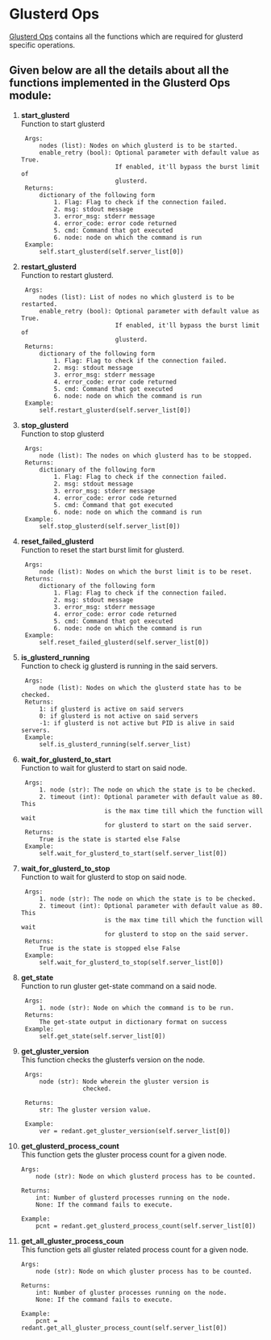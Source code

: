 # Glusterd Ops

[Glusterd Ops](../../../common/ops/gluster_ops/gluster_ops.py) contains all the functions which are required for glusterd specific operations.

## Given below are all the details about all the functions implemented in the Glusterd Ops module:

1) **start_glusterd**<br>
        Function to start glusterd

        Args:
            nodes (list): Nodes on which glusterd is to be started.
            enable_retry (bool): Optional parameter with default value as True.
                                 If enabled, it'll bypass the burst limit of
                                 glusterd.
        Returns:
            dictionary of the following form
            	1. Flag: Flag to check if the connection failed.
				2. msg: stdout message
				3. error_msg: stderr message
				4. error_code: error code returned
				5. cmd: Command that got executed
				6. node: node on which the command is run
        Example:
            self.start_glusterd(self.server_list[0])

2) **restart_glusterd**<br>
		Function to restart glusterd.

        Args:
            nodes (list): List of nodes no which glusterd is to be restarted.
            enable_retry (bool): Optional parameter with default value as True.
                                 If enabled, it'll bypass the burst limit of
                                 glusterd.
        Returns:
            dictionary of the following form
            	1. Flag: Flag to check if the connection failed.
				2. msg: stdout message
				3. error_msg: stderr message
				4. error_code: error code returned
				5. cmd: Command that got executed
				6. node: node on which the command is run
        Example:
            self.restart_glusterd(self.server_list[0])

3) **stop_glusterd**<br>
        Function to stop glusterd

        Args:
            node (list): The nodes on which glusterd has to be stopped.
        Returns:
            dictionary of the following form
            	1. Flag: Flag to check if the connection failed.
				2. msg: stdout message
				3. error_msg: stderr message
				4. error_code: error code returned
				5. cmd: Command that got executed
				6. node: node on which the command is run
        Example:
            self.stop_glusterd(self.server_list[0])

4) **reset_failed_glusterd**<br>
        Function to reset the start burst limit for glusterd.

        Args:
            node (list): Nodes on which the burst limit is to be reset.
        Returns:
            dictionary of the following form
            	1. Flag: Flag to check if the connection failed.
				2. msg: stdout message
				3. error_msg: stderr message
				4. error_code: error code returned
				5. cmd: Command that got executed
				6. node: node on which the command is run
        Example:
            self.reset_failed_glusterd(self.server_list[0])

5) **is_glusterd_running**<br>
        Function to check ig glusterd is running in the said servers.

        Args:
            node (list): Nodes on which the glusterd state has to be checked.
        Returns:
			1: if glusterd is active on said servers
			0: if glusterd is not active on said servers
			-1: if glusterd is not active but PID is alive in said servers.
		Example:
			self.is_glusterd_running(self.server_list)

6) **wait_for_glusterd_to_start**<br>
		Function to wait for glusterd to start on said node.

		Args:
			1. node (str): The node on which the state is to be checked.
			2. timeout (int): Optional parameter with default value as 80. This
                              is the max time till which the function will wait
                              for glusterd to start on the said server.
		Returns:
			True is the state is started else False
		Example:
			self.wait_for_glusterd_to_start(self.server_list[0])

7) **wait_for_glusterd_to_stop**<br>
		Function to wait for glusterd to stop on said node.

		Args:
			1. node (str): The node on which the state is to be checked.
			2. timeout (int): Optional parameter with default value as 80. This
                              is the max time till which the function will wait
                              for glusterd to stop on the said server.
		Returns:
			True is the state is stopped else False
		Example:
			self.wait_for_glusterd_to_stop(self.server_list[0])

8) **get_state**<br>
		Function to run gluster get-state command on a said node.

		Args:
			1. node (str): Node on which the command is to be run.
		Returns:
			The get-state output in dictionary format on success
		Example:
			self.get_state(self.server_list[0])

9) **get_gluster_version**<br>
		This function checks the glusterfs version on the node.

        Args:
            node (str): Node wherein the gluster version is
                        checked.

        Returns:
            str: The gluster version value.

		Example:
			ver = redant.get_gluster_version(self.server_list[0])

	
10) **get_glusterd_process_count**<br>
	This function gets the gluster process count for a given node.

        Args:
            node (str): Node on which glusterd process has to be counted.

        Returns:
            int: Number of glusterd processes running on the node.
            None: If the command fails to execute.

		Example:
			pcnt = redant.get_glusterd_process_count(self.server_list[0])


11) **get_all_gluster_process_coun**<br>
		This function gets all gluster related process count for a given node.

        Args:
            node (str): Node on which gluster process has to be counted.

        Returns:
            int: Number of gluster processes running on the node.
            None: If the command fails to execute.

		Example:
			pcnt = redant.get_all_gluster_process_count(self.server_list[0])